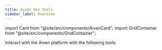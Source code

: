 ```yaml
---
title: Aiven dev tools
sidebar_label: Overview
---
```


import Card from "@site/src/components/AivenCard";
import GridContainer from "@site/src/components/GridContainer";

Interact with the Aiven platform with the following tools:

 <GridContainer>
    <Card
      to="/docs/tools/terraform/get-started"
      iconName="terraform"
      title="Terraform Provider"
      description="Use Aiven Terraform Provider."
    />
    <Card
      to="/docs/tools/api"
      iconName="tools"
      title="Aiven API"
      description="Discover our APIs."
    />
    <Card
      to="/docs/tools/cli"
      iconName="tools"
      title="Aiven CLI"
      description="Discover our CLI."
    />
    <Card
      to="/docs/tools/kubernetes"
      iconName="kubernetes"
      title="Kubernetes Operator"
      description="Use our Kubernetes Operator."
    />
</GridContainer>
